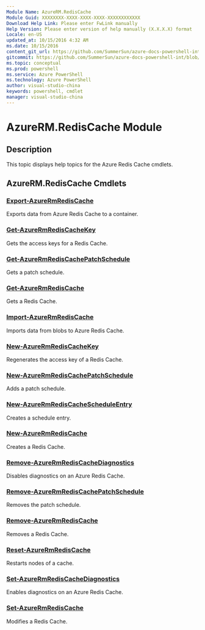 ```yaml
---
Module Name: AzureRM.RedisCache
Module Guid: XXXXXXXX-XXXX-XXXX-XXXX-XXXXXXXXXXXX
Download Help Link: Please enter FwLink manually
Help Version: Please enter version of help manually (X.X.X.X) format
Locale: en-US
updated_at: 10/15/2016 4:32 AM
ms.date: 10/15/2016
content_git_url: https://github.com/SummerSun/azure-docs-powershell-int/blob/master/azureps-cmdlets-docs/ResourceManager/AzureRM.RedisCache/v2.0/CmdletMDs/AzureRM.RedisCache.md
gitcommit: https://github.com/SummerSun/azure-docs-powershell-int/blob/1bfd8e268acfc1799ad3f17c5a982578f54443cf/azureps-cmdlets-docs/ResourceManager/AzureRM.RedisCache/v2.0/CmdletMDs/AzureRM.RedisCache.md
ms.topic: conceptual
ms.prod: powershell
ms.service: Azure PowerShell
ms.technology: Azure PowerShell
author: visual-studio-china
keywords: powershell, cmdlet
manager: visual-studio-china
---
```


# AzureRM.RedisCache Module
## Description
This topic displays help topics for the Azure Redis Cache cmdlets. 

## AzureRM.RedisCache Cmdlets
### [Export-AzureRmRedisCache](Export-AzureRmRedisCache.md)
Exports data from Azure Redis Cache to a container.


### [Get-AzureRmRedisCacheKey](Get-AzureRmRedisCacheKey.md)
Gets the access keys for a Redis Cache.


### [Get-AzureRmRedisCachePatchSchedule](Get-AzureRmRedisCachePatchSchedule.md)
Gets a patch schedule.


### [Get-AzureRmRedisCache](Get-AzureRmRedisCache.md)
Gets a Redis Cache.


### [Import-AzureRmRedisCache](Import-AzureRmRedisCache.md)
Imports data from blobs to Azure Redis Cache.


### [New-AzureRmRedisCacheKey](New-AzureRmRedisCacheKey.md)
Regenerates the access key of a Redis Cache.


### [New-AzureRmRedisCachePatchSchedule](New-AzureRmRedisCachePatchSchedule.md)
Adds a patch schedule.


### [New-AzureRmRedisCacheScheduleEntry](New-AzureRmRedisCacheScheduleEntry.md)
Creates a schedule entry.


### [New-AzureRmRedisCache](New-AzureRmRedisCache.md)
Creates a Redis Cache.


### [Remove-AzureRmRedisCacheDiagnostics](Remove-AzureRmRedisCacheDiagnostics.md)
Disables diagnostics on an Azure Redis Cache.


### [Remove-AzureRmRedisCachePatchSchedule](Remove-AzureRmRedisCachePatchSchedule.md)
Removes the patch schedule.


### [Remove-AzureRmRedisCache](Remove-AzureRmRedisCache.md)
Removes a Redis Cache.


### [Reset-AzureRmRedisCache](Reset-AzureRmRedisCache.md)
Restarts nodes of a cache.


### [Set-AzureRmRedisCacheDiagnostics](Set-AzureRmRedisCacheDiagnostics.md)
Enables diagnostics on an Azure Redis Cache.


### [Set-AzureRmRedisCache](Set-AzureRmRedisCache.md)
Modifies a Redis Cache.



